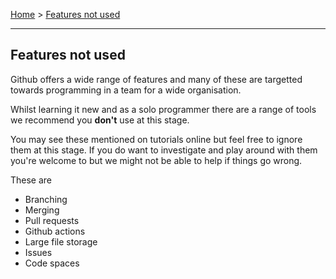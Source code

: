 [Home](../README.md) > [Features not used](./featuresNotUse.md)

---

## Features not used
Github offers a wide range of features and many of these are targetted towards programming in a team for a wide organisation.

Whilst learning it new and as a solo programmer there are a range of tools we recommend you **don't** use at this stage.

You may see these mentioned on tutorials online but feel free to ignore them at this stage. If you do want to investigate and play around with them you're welcome to but we might not be able to help if things go wrong.

These are
- Branching
- Merging
- Pull requests
- Github actions
- Large file storage
- Issues
- Code spaces
